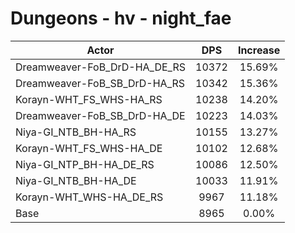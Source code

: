 # Dungeons - hv - night_fae
| Actor | DPS | Increase |
|---|:---:|:---:|
|Dreamweaver-FoB_DrD-HA_DE_RS|10372|15.69%|
|Dreamweaver-FoB_SB_DrD-HA_RS|10342|15.36%|
|Korayn-WHT_FS_WHS-HA_RS|10238|14.20%|
|Dreamweaver-FoB_SB_DrD-HA_DE|10223|14.03%|
|Niya-GI_NTB_BH-HA_RS|10155|13.27%|
|Korayn-WHT_FS_WHS-HA_DE|10102|12.68%|
|Niya-GI_NTP_BH-HA_DE_RS|10086|12.50%|
|Niya-GI_NTB_BH-HA_DE|10033|11.91%|
|Korayn-WHT_WHS-HA_DE_RS|9967|11.18%|
|Base|8965|0.00%|
